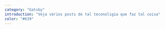 ```yaml
---
category: "Gatsby"
introduction: "Veja vários posts de tal teconoligia que faz tal coisa"
color: "#639"
---
```


